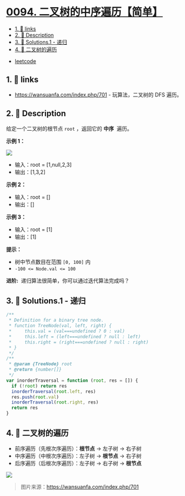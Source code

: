# [0094. 二叉树的中序遍历【简单】](https://github.com/Tdahuyou/TNotes.leetcode/tree/main/notes/0094.%20%E4%BA%8C%E5%8F%89%E6%A0%91%E7%9A%84%E4%B8%AD%E5%BA%8F%E9%81%8D%E5%8E%86%E3%80%90%E7%AE%80%E5%8D%95%E3%80%91)

<!-- region:toc -->

- [1. 🔗 links](#1--links)
- [2. 📝 Description](#2--description)
- [3. 🎯 Solutions.1 - 递归](#3--solutions1---递归)
- [4. 📒 二叉树的遍历](#4--二叉树的遍历)

<!-- endregion:toc -->

- [leetcode](https://leetcode.cn/problems/binary-tree-inorder-traversal)

## 1. 🔗 links

- https://wansuanfa.com/index.php/701 - 玩算法，二叉树的 DFS 遍历。

## 2. 📝 Description

给定一个二叉树的根节点 `root` ，返回它的 **中序**  遍历。

**示例 1：**

![](https://cdn.jsdelivr.net/gh/Tdahuyou/imgs@main/2024-09-25-16-52-06.png)

- 输入：root = [1,null,2,3]
- 输出：[1,3,2]

**示例 2：**

- 输入：root = []
- 输出：[]

**示例 3：**

- 输入：root = [1]
- 输出：[1]

**提示：**

- 树中节点数目在范围 `[0, 100]` 内
- `-100 <= Node.val <= 100`

**进阶:**  递归算法很简单，你可以通过迭代算法完成吗？

## 3. 🎯 Solutions.1 - 递归

```javascript
/**
 * Definition for a binary tree node.
 * function TreeNode(val, left, right) {
 *     this.val = (val===undefined ? 0 : val)
 *     this.left = (left===undefined ? null : left)
 *     this.right = (right===undefined ? null : right)
 * }
 */
/**
 * @param {TreeNode} root
 * @return {number[]}
 */
var inorderTraversal = function (root, res = []) {
  if (!root) return res
  inorderTraversal(root.left, res)
  res.push(root.val)
  inorderTraversal(root.right, res)
  return res
}
```

## 4. 📒 二叉树的遍历

- 前序遍历（先根次序遍历）：**根节点** -> 左子树 -> 右子树
- 中序遍历（中根次序遍历）：左子树 -> **根节点** -> 右子树
- 后序遍历（后根次序遍历）：左子树 -> 右子树 -> **根节点**

![](https://cdn.jsdelivr.net/gh/Tdahuyou/imgs@main/2024-09-25-17-01-39.png)

> 图片来源：https://wansuanfa.com/index.php/701
